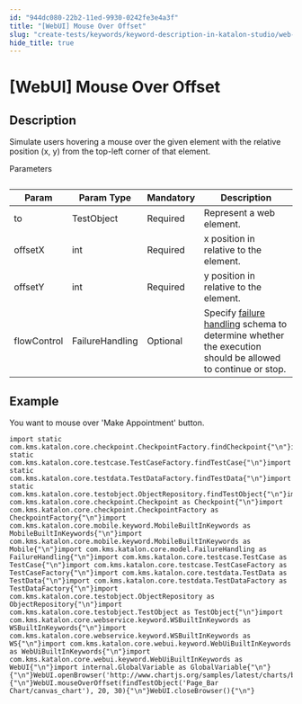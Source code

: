```yaml
---
id: "944dc080-22b2-11ed-9930-0242fe3e4a3f"
title: "[WebUI] Mouse Over Offset"
slug: "create-tests/keywords/keyword-description-in-katalon-studio/web-ui-keywords/webui-mouse-over-offset"
hide_title: true
---
```


# <a id="id_0" class="anchor_top_offset"/><a id="ariaid-title1" class="anchor_top_offset"/>[WebUI] Mouse Over Offset


## <a id="id_0__id_1" class="anchor_top_offset"/>Description

              
<p xmlns="http://www.w3.org/1999/xhtml" className="p">Simulate users hovering a mouse over the given element with the   relative position (x, y) from the top-left corner of that   element.</p> 
      
<p xmlns="http://www.w3.org/1999/xhtml" className="p">Parameters</p> 
      
<table xmlns="http://www.w3.org/1999/xhtml" className="table anchor_top_offset" id="id_0__91bb2e51-c953-471b-ba1e-5e118b7c1bd3"><caption /><thead className="thead"><tr className><th className="entry anchor_top_offset" id="id_0__91bb2e51-c953-471b-ba1e-5e118b7c1bd3__entry__1">Param</th><th className="entry anchor_top_offset" id="id_0__91bb2e51-c953-471b-ba1e-5e118b7c1bd3__entry__2">Param Type</th><th className="entry anchor_top_offset" id="id_0__91bb2e51-c953-471b-ba1e-5e118b7c1bd3__entry__3">Mandatory</th><th className="entry anchor_top_offset" id="id_0__91bb2e51-c953-471b-ba1e-5e118b7c1bd3__entry__4">Description</th></tr></thead><tbody className="tbody"><tr className><td className="entry" headers="id_0__91bb2e51-c953-471b-ba1e-5e118b7c1bd3__entry__1 id_0__91bb2e51-c953-471b-ba1e-5e118b7c1bd3__entry__2 id_0__91bb2e51-c953-471b-ba1e-5e118b7c1bd3__entry__3 id_0__91bb2e51-c953-471b-ba1e-5e118b7c1bd3__entry__4 ">to</td><td className="entry" headers="id_0__91bb2e51-c953-471b-ba1e-5e118b7c1bd3__entry__1 id_0__91bb2e51-c953-471b-ba1e-5e118b7c1bd3__entry__2 id_0__91bb2e51-c953-471b-ba1e-5e118b7c1bd3__entry__3 id_0__91bb2e51-c953-471b-ba1e-5e118b7c1bd3__entry__4 ">TestObject</td><td className="entry" headers="id_0__91bb2e51-c953-471b-ba1e-5e118b7c1bd3__entry__1 id_0__91bb2e51-c953-471b-ba1e-5e118b7c1bd3__entry__2 id_0__91bb2e51-c953-471b-ba1e-5e118b7c1bd3__entry__3 id_0__91bb2e51-c953-471b-ba1e-5e118b7c1bd3__entry__4 ">Required</td><td className="entry" headers="id_0__91bb2e51-c953-471b-ba1e-5e118b7c1bd3__entry__1 id_0__91bb2e51-c953-471b-ba1e-5e118b7c1bd3__entry__2 id_0__91bb2e51-c953-471b-ba1e-5e118b7c1bd3__entry__3 id_0__91bb2e51-c953-471b-ba1e-5e118b7c1bd3__entry__4 ">Represent a web element.</td></tr><tr className><td className="entry" headers="id_0__91bb2e51-c953-471b-ba1e-5e118b7c1bd3__entry__1 id_0__91bb2e51-c953-471b-ba1e-5e118b7c1bd3__entry__2 id_0__91bb2e51-c953-471b-ba1e-5e118b7c1bd3__entry__3 id_0__91bb2e51-c953-471b-ba1e-5e118b7c1bd3__entry__4 ">offsetX</td><td className="entry" headers="id_0__91bb2e51-c953-471b-ba1e-5e118b7c1bd3__entry__1 id_0__91bb2e51-c953-471b-ba1e-5e118b7c1bd3__entry__2 id_0__91bb2e51-c953-471b-ba1e-5e118b7c1bd3__entry__3 id_0__91bb2e51-c953-471b-ba1e-5e118b7c1bd3__entry__4 ">int</td><td className="entry" headers="id_0__91bb2e51-c953-471b-ba1e-5e118b7c1bd3__entry__1 id_0__91bb2e51-c953-471b-ba1e-5e118b7c1bd3__entry__2 id_0__91bb2e51-c953-471b-ba1e-5e118b7c1bd3__entry__3 id_0__91bb2e51-c953-471b-ba1e-5e118b7c1bd3__entry__4 ">Required</td><td className="entry" headers="id_0__91bb2e51-c953-471b-ba1e-5e118b7c1bd3__entry__1 id_0__91bb2e51-c953-471b-ba1e-5e118b7c1bd3__entry__2 id_0__91bb2e51-c953-471b-ba1e-5e118b7c1bd3__entry__3 id_0__91bb2e51-c953-471b-ba1e-5e118b7c1bd3__entry__4 ">x position in relative to the element.</td></tr><tr className><td className="entry" headers="id_0__91bb2e51-c953-471b-ba1e-5e118b7c1bd3__entry__1 id_0__91bb2e51-c953-471b-ba1e-5e118b7c1bd3__entry__2 id_0__91bb2e51-c953-471b-ba1e-5e118b7c1bd3__entry__3 id_0__91bb2e51-c953-471b-ba1e-5e118b7c1bd3__entry__4 ">offsetY</td><td className="entry" headers="id_0__91bb2e51-c953-471b-ba1e-5e118b7c1bd3__entry__1 id_0__91bb2e51-c953-471b-ba1e-5e118b7c1bd3__entry__2 id_0__91bb2e51-c953-471b-ba1e-5e118b7c1bd3__entry__3 id_0__91bb2e51-c953-471b-ba1e-5e118b7c1bd3__entry__4 ">int</td><td className="entry" headers="id_0__91bb2e51-c953-471b-ba1e-5e118b7c1bd3__entry__1 id_0__91bb2e51-c953-471b-ba1e-5e118b7c1bd3__entry__2 id_0__91bb2e51-c953-471b-ba1e-5e118b7c1bd3__entry__3 id_0__91bb2e51-c953-471b-ba1e-5e118b7c1bd3__entry__4 ">Required</td><td className="entry" headers="id_0__91bb2e51-c953-471b-ba1e-5e118b7c1bd3__entry__1 id_0__91bb2e51-c953-471b-ba1e-5e118b7c1bd3__entry__2 id_0__91bb2e51-c953-471b-ba1e-5e118b7c1bd3__entry__3 id_0__91bb2e51-c953-471b-ba1e-5e118b7c1bd3__entry__4 ">y position in relative to the element.</td></tr><tr className><td className="entry" headers="id_0__91bb2e51-c953-471b-ba1e-5e118b7c1bd3__entry__1 id_0__91bb2e51-c953-471b-ba1e-5e118b7c1bd3__entry__2 id_0__91bb2e51-c953-471b-ba1e-5e118b7c1bd3__entry__3 id_0__91bb2e51-c953-471b-ba1e-5e118b7c1bd3__entry__4 ">flowControl</td><td className="entry" headers="id_0__91bb2e51-c953-471b-ba1e-5e118b7c1bd3__entry__1 id_0__91bb2e51-c953-471b-ba1e-5e118b7c1bd3__entry__2 id_0__91bb2e51-c953-471b-ba1e-5e118b7c1bd3__entry__3 id_0__91bb2e51-c953-471b-ba1e-5e118b7c1bd3__entry__4 ">FailureHandling</td><td className="entry" headers="id_0__91bb2e51-c953-471b-ba1e-5e118b7c1bd3__entry__1 id_0__91bb2e51-c953-471b-ba1e-5e118b7c1bd3__entry__2 id_0__91bb2e51-c953-471b-ba1e-5e118b7c1bd3__entry__3 id_0__91bb2e51-c953-471b-ba1e-5e118b7c1bd3__entry__4 ">Optional</td><td className="entry" headers="id_0__91bb2e51-c953-471b-ba1e-5e118b7c1bd3__entry__1 id_0__91bb2e51-c953-471b-ba1e-5e118b7c1bd3__entry__2 id_0__91bb2e51-c953-471b-ba1e-5e118b7c1bd3__entry__3 id_0__91bb2e51-c953-471b-ba1e-5e118b7c1bd3__entry__4 ">Specify <a className="xref" href="/docs/maintain/configure-failure-handling-settings-in-katalon-studio">failure handling</a> schema to         determine whether the execution should be allowed to continue or         stop.</td></tr></tbody></table> 
      

## <a id="id_0__id_2" class="anchor_top_offset"/>Example

              
<p xmlns="http://www.w3.org/1999/xhtml" className="p">You want to mouse over 'Make Appointment' button.</p> 
              
<pre xmlns="http://www.w3.org/1999/xhtml" className="pre codeblock"><code>import static com.kms.katalon.core.checkpoint.CheckpointFactory.findCheckpoint{"\n"}import static com.kms.katalon.core.testcase.TestCaseFactory.findTestCase{"\n"}import static com.kms.katalon.core.testdata.TestDataFactory.findTestData{"\n"}import static com.kms.katalon.core.testobject.ObjectRepository.findTestObject{"\n"}import com.kms.katalon.core.checkpoint.Checkpoint as Checkpoint{"\n"}import com.kms.katalon.core.checkpoint.CheckpointFactory as CheckpointFactory{"\n"}import com.kms.katalon.core.mobile.keyword.MobileBuiltInKeywords as MobileBuiltInKeywords{"\n"}import com.kms.katalon.core.mobile.keyword.MobileBuiltInKeywords as Mobile{"\n"}import com.kms.katalon.core.model.FailureHandling as FailureHandling{"\n"}import com.kms.katalon.core.testcase.TestCase as TestCase{"\n"}import com.kms.katalon.core.testcase.TestCaseFactory as TestCaseFactory{"\n"}import com.kms.katalon.core.testdata.TestData as TestData{"\n"}import com.kms.katalon.core.testdata.TestDataFactory as TestDataFactory{"\n"}import com.kms.katalon.core.testobject.ObjectRepository as ObjectRepository{"\n"}import com.kms.katalon.core.testobject.TestObject as TestObject{"\n"}import com.kms.katalon.core.webservice.keyword.WSBuiltInKeywords as WSBuiltInKeywords{"\n"}import com.kms.katalon.core.webservice.keyword.WSBuiltInKeywords as WS{"\n"}import com.kms.katalon.core.webui.keyword.WebUiBuiltInKeywords as WebUiBuiltInKeywords{"\n"}import com.kms.katalon.core.webui.keyword.WebUiBuiltInKeywords as WebUI{"\n"}import internal.GlobalVariable as GlobalVariable{"\n"}{"\n"}WebUI.openBrowser('http://www.chartjs.org/samples/latest/charts/bar/stacked.html'){"\n"}WebUI.mouseOverOffset(findTestObject('Page_Bar Chart/canvas_chart'), 20, 30){"\n"}WebUI.closeBrowser(){"\n"}</code></pre> 
            
